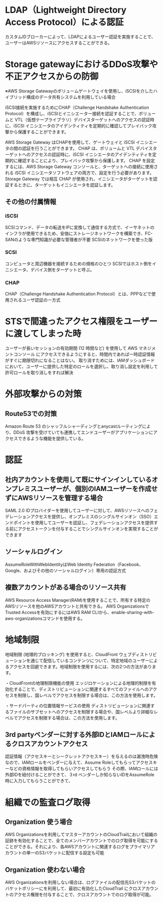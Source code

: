# LDAP（Lightweight Directory Access Protocol）による認証
カスタムIDブローカーによって、LDAPによるユーザー認証を実施することで、ユーザーはAWSリソースにアクセスすることができる。

# Storage gatewayにおけるDDoS攻撃や不正アクセスからの防御
※AWS Storage Gatewayのボリュームゲートウェイを使用し、iSCSIを介したハイブリッド構成のデータ共有システムを利用している場合

iSCSI接続を実施するためにCHAP（Challenge Handshake Authentication Protocol）を構成し、iSCSIとイニシエーター接続を認証することで、ボリュームと VTL（仮想テープライブラリ）デバイスターゲットへのアクセスの認証時に、iSCSI イニシエータのアイデンティティを定期的に確認してプレイバック攻撃から保護することができます。

AWS Storage Gateway はCHAPを使用して、ゲートウェイと iSCSI イニシエータの間の認証を行うことができます。 CHAP は、ボリュームと VTL デバイスターゲットへのアクセスの認証時に、iSCSI イニシエータのアイデンティティを定期的に確認することにより、プレイバック攻撃から保護します。 CHAP を設定するには、AWS Storage Gateway コンソールと、ターゲットへの接続に使用される iSCSI イニシエータソフトウェアの両方で、設定を行う必要があります。Storage Gateway では相互 CHAP が使用され、イニシエータがターゲットを認証するときに、ターゲットもイニシエータを認証します。

## その他の付属情報
### iSCSI
SCSIコマンド、データの転送をIPに変換して通信する方式で、イーサネットのインフラが使用できるため、安価にストレージネットワークを構築でき、FC-SANのような専門知識が必要な管理者が不要
SCSIのネットワークを使った版
### SCSI
コンピュータと周辺機器を接続するための規格のひとつ
SCSIではホスト側をイニシエータ、デバイス側をターゲットと呼ぶ。
### CHAP
CHAP（Challenge Handshake Authentication Protocol）とは、PPPなどで使用されるユーザ認証の一方式

# STSで間違ったアクセス権限をユーザーに渡してしまった時
ユーザーが長いセッションの有効期間 (12 時間など) を使用して AWS マネジメントコンソール にアクセスできるようにすると、時間内であれば一時認証情報がすぐに期限切れになることはない。
取り消すためには、IAMダッシュボードにおいて、ユーザーに提供した特定のロールを選択し、取り消し設定を利用して許可ロールを取り消しをすれば解決

# 外部攻撃からの対策
## Route53での対策
Amazon Route 53 のシャッフルシャーディングとanycastルーティングにより、DDoS 攻撃を受けていても連携してエンドユーザーがアプリケーションにアクセスできるような機能を提供している。

# 認証
## 社内アカウントを使用して既にサインインしているオンプレミスユーザーが、個別のIAMユーザーを作成せずにAWSリソースを管理する場合
SAML 2.0 IDプロバイダーを使用してユーザーに対して、AWSリソースへのフェデレーションアクセスを提供し、オンプレミスのシングルサインオン（SSO）エンドポイントを使用してユーザーを認証し、フェデレーションアクセスを提供する前にアクセストークンを付与することでシングルサインオンを実現することができます

## ソーシャルログイン
AssumeRoleWithWebIdentityはWeb Identity Federation（Facebook、Google、およびその他のソーシャルログイン）専用の認証方式

## 複数アカウントがある場合のリソース共有
AWS Resource Access Manager(RAM)を使用することで、所有する特定のAWSリソースを他のAWSアカウントと共有できる。 AWS OrganizationsでTrusted Accessを有効にするにはAWS RAM CLIから、enable-sharing-with-aws-organizationsコマンドを使用する。

# 地域制限
地域制限 (地理的ブロッキング) を使用すると、CloudFront ウェブディストリビューションを通じて配信しているコンテンツについて、特定地域のユーザーによるアクセスを回避できます。地域制限を使用するには、次の2つの方法があります。

・CloudFrontの地理制限機能の使用
エッジロケーションによる地理的制限を有効化することで、ディストリビューションに関連するすべてのファイルへのアクセスを制限し、国レベルでアクセスを制限する場合は、この方法を使用します。 

・サードパーティの位置情報サービスの使用
ディストリビューションに関連するファイルのサブセットへのアクセスを制限する場合や、国レベルより詳細なレベルでアクセスを制限する場合は、この方法を使用します。

## 3rd partyベンダーに対する外部IDとIAMロールによるクロスアカウントアクセス
認証情報（アクセスキーとシークレットアクセスキー）を与えるのは漏洩時危険なので、IAMロールをベンダーに与えて、Assume Roleしてもらってアクセスキーなどの資格情報を取得してもらいアクセスしてもらう
その際、IAMロールには外部IDを紐付けることができて、３rd ベンダーしか知らないIDをAssumeRole時に入力してもらうことができて、


# 組織での監査ログ取得
## Organization 使う場合
AWS Organizationsを利用してマスターアカウントのCloudTrailにおいて組織の証跡を有効化することで、全てのメンバーアカウントでのログ取得を可能にすることができる。それにより、各AWSアカウントに関連するログをプライマリアカウントの単一のS3バケットに配信する設定も可能
## Organization 使わない場合
AWS Organizationsを利用しない場合は、ログファイルの配信先S3バケットのバケットポリシーにを利用して、最初に有効化したCloudTrail にクロスアカウントのアクセス権限を付与することで、クロスアカウントでのログ取得が可能。

